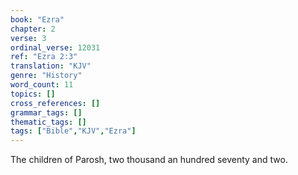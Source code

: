 ```yaml
---
book: "Ezra"
chapter: 2
verse: 3
ordinal_verse: 12031
ref: "Ezra 2:3"
translation: "KJV"
genre: "History"
word_count: 11
topics: []
cross_references: []
grammar_tags: []
thematic_tags: []
tags: ["Bible","KJV","Ezra"]
---
```

The children of Parosh, two thousand an hundred seventy and two.
